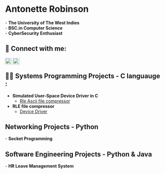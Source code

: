 <h1>Antonette Robinson <br/> </h1>
- <b>The University of The West Indies </b> <br>
- <b>BSC.in Computer Science </b> <br>
- <b>CyberSecurity Enthusiast </b> <br>


<h2> 🤳 Connect with me: <br>  </h2> 

[<img align="left" alt="Antonette | Gmail" width="22px" src="https://cdn.jsdelivr.net/npm/simple-icons@v3/icons/gmail.svg" />][gmail]
[<img align="left" alt="JoshMadakor | LinkedIn" width="22px" src="https://cdn.jsdelivr.net/npm/simple-icons@v3/icons/linkedin.svg" />][linkedin]

[gmail]:mailto:robinsonantonette2005@gmail.com
[linkedin]: https://www.linkedin.com/in/antonette-robinson-a53443267/
<br>
<h2>👨‍💻 Systems Programming Projects - C languauge :</h2>

- <b>Simulated User-Space Device Driver in C</b>
  - [Rle Ascii file compressor](https://github.com/joshmadakor1/Algorithms-Practice)
- <b>RLE file compressor</b>
  - [Device Driver](https://github.com/joshmadakor1/4chan-Image-Analysis-Middleware-C964) 



<h2> Networking Projects - Python </h2>
- <b>Socket Programming</b>

<h2> Software Engineering Projects - Python & Java </h2>
- <b>HR Leave Management System</b>


<!--
**joshmadakor1/joshmadakor1** is a ✨ _special_ ✨ repository because its `README.md` (this file) appears on your GitHub profile.

Here are some ideas to get you started:

- 🔭 I’m currently working on ...
- 🌱 I’m currently learning ...
- 👯 I’m looking to collaborate on ...
- 🤔 I’m looking for help with ...
- 💬 Ask me about ...
- 📫 How to reach me: ...
- 😄 Pronouns: ...
- ⚡ Fun fact: ...
-->
